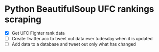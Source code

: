 # Python BeautifulSoup UFC rankings scraping 
- [X] Get UFC Fighter rank data
- [ ] Create Twitter acc to tweet out data ever tudesday when it is updated
- [ ] Add data to a database and tweet out only what has changed 
